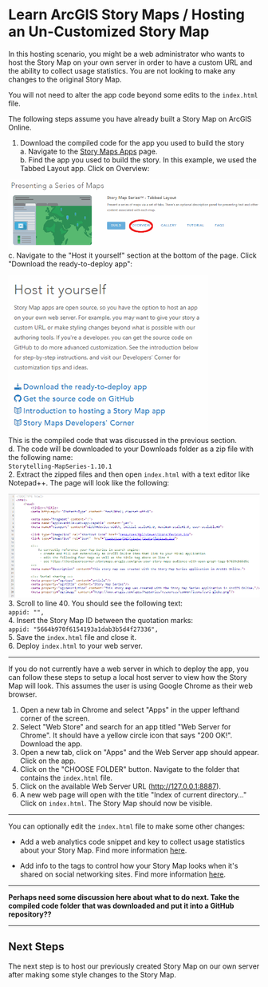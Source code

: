 # Learn ArcGIS Story Maps / Hosting an Un-Customized Story Map #
In this hosting scenario, you might be a web administrator who wants to host the Story Map on your own 
server in order to have a custom URL and the ability to collect usage statistics.  You are not looking 
to make any changes to the original Story Map.

You will not need to alter the app code beyond some edits to the ``index.html`` file.

The following steps assume you have already built a Story Map on ArcGIS Online.

1.  Download the compiled code for the app you used to build the story  
    a.  Navigate to the [Story Maps Apps](https://storymaps.arcgis.com/en/app-list/) page.  
	b.  Find the app you used to build the story.  In this example, we used the Tabbed Layout app. 
Click on Overview:

![Uncustomized 1](uncustomized-images/uncustomized1.png)  
    c.  Navigate to the "Host it yourself" section at the bottom of the page.  Click "Download the 
	ready-to-deploy app":  

![Uncustomized 2](uncustomized-images/uncustomized2.png)  
This is the compiled code that was discussed in the previous section.  
    d.  The code will be downloaded to your Downloads folder as a zip file with the following name:  
``Storytelling-MapSeries-1.10.1``   
2.  Extract the zipped files and then open ``index.html`` with a text editor like Notepad++.  The 
page will look like the following:

![Uncustomized 3](uncustomized-images/uncustomized3.png)  	
3.  Scroll to line 40.  You should see the following text:  
``appid: "",``  
4.  Insert the Story Map ID between the quotation marks:  
``appid: "5664b970f6154193a1dab3b5d4f27336",``  
5.  Save the ``index.html`` file and close it.  
6.  Deploy ``index.html`` to your web server.  

------------------
If you do not currently have a web server in which to deploy the app, you can follow these steps to 
setup a local host server to view how the Story Map will look.  This assumes the user is using Google 
Chrome as their web browser.

1.  Open a new tab in Chrome and select "Apps" in the upper lefthand corner of the screen.  
2.  Select "Web Store" and search for an app titled "Web Server for Chrome".  It should have a yellow 
circle icon that says "200 OK!". Download the app.  
3.  Open a new tab, click on "Apps" and the Web Server app should appear.  Click on the app.  
4.  Click on the "CHOOSE FOLDER" button. Navigate to the folder that contains the ``index.html`` file.  
5.  Click on the available Web Server URL (http://127.0.0.1:8887).  
6.  A new web page will open with the title "Index of current directory..." Click on ``index.html``. 
The Story Map should now be visible.
  
------------------
You can optionally edit the ``index.html`` file to make some other changes:

* Add a web analytics code snippet and key to collect usage statistics about your Story Map.  Find more 
information [here](https://developerscorner.storymaps.arcgis.com/add-google-analytics-to-your-story-maps-346d776d73bb).	

* Add info to the <meta> tags to control how your Story Map looks when it's shared on social networking 
sites.  Find more information [here](https://developerscorner.storymaps.arcgis.com/grow-your-story-maps-audience-with-open-graph-tags-b7639cb65d5c).

------------------
**Perhaps need some discussion here about what to do next.  Take the compiled code folder that was downloaded and put it into a GitHub repository??**

------------------
## Next Steps ##
The next step is to host our previously created Story Map on our own server after making some style changes 
to the Story Map.